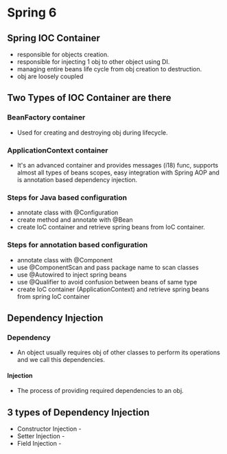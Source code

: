 # Spring 6

## Spring IOC Container

* responsible for objects creation.
* responsible for injecting 1 obj to other object using DI.
* managing entire beans life cycle from obj creation to destruction.
* obj are loosely coupled

## Two Types of IOC Container are there

### BeanFactory container
* Used for creating and destroying obj during lifecycle.
### ApplicationContext container
* It's an advanced container and provides messages (i18) func, supports almost all types of beans scopes, easy integration with Spring AOP and is annotation based dependency injection.

### Steps for Java based configuration
* annotate class with @Configuration
* create method and annotate with @Bean
* create IoC container and retrieve spring beans from IoC container.

### Steps for annotation based configuration
* annotate class with @Component
* use @ComponentScan and pass package name to scan classes
* use @Autowired to inject spring beans
* use @Qualifier to avoid confusion between beans of same type
* create IoC container (ApplicationContext) and retrieve spring beans from spring IoC container

## Dependency Injection

### Dependency
* An object usually requires obj of other classes to perform its operations and we call this dependencies.
#### Injection
* The process of providing required dependencies to an obj.

## 3 types of Dependency Injection

* Constructor Injection - 
* Setter Injection - 
* Field Injection - 